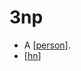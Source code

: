 # 3np

- A [[person]].
- [[hn]]


[//begin]: # "Autogenerated link references for markdown compatibility"
[person]: person "Person"
[hn]: hn "HN"
[//end]: # "Autogenerated link references"